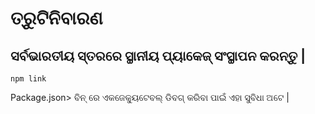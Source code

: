 # ତ୍ରୁଟିନିବାରଣ

## ସର୍ବଭାରତୀୟ ସ୍ତରରେ ସ୍ଥାନୀୟ ପ୍ୟାକେଜ୍ ସଂସ୍ଥାପନ କରନ୍ତୁ |

`npm link`

Package.json> ବିନ୍ ରେ ଏକଜେକ୍ୟୁଟେବଲ୍ ଡିବଗ୍ କରିବା ପାଇଁ ଏହା ସୁବିଧା ଅଟେ |